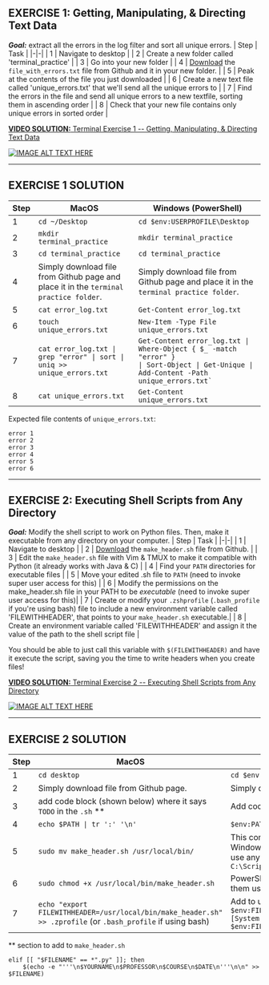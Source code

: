 
## EXERCISE 1: Getting, Manipulating, & Directing Text Data
_**Goal:**_ extract all the errors in the log filter and sort all unique errors.
| Step   | Task |
|-|-|
| 1 | Navigate to desktop |
| 2 | Create a new folder called 'terminal_practice' |
| 3 | Go into your new folder |
| 4 | [Download](../file_with_errors.txt) the `file_with_errors.txt` file from Github and it in your new folder. |
| 5 | Peak at the contents of the file you just downloaded |
| 6 | Create a new text file called 'unique_errors.txt' that we'll send all the unique errors to |
| 7 | Find the errors in the file and send all unique errors to a new textfile, sorting them in ascending order |
| 8 | Check that your new file contains only unique errors in sorted order |

[**VIDEO SOLUTION:** Terminal Exercise 1 -- Getting, Manipulating, & Directing Text Data](https://youtu.be/bKKZ5syMMDY) 

[![IMAGE ALT TEXT HERE](https://i9.ytimg.com/vi/bKKZ5syMMDY/mqdefault.jpg?v=6510c3bb&sqp=CJzU0agG&rs=AOn4CLDDWJby9GTrLuE_TQsk_ePLp4bAkg)](https://youtu.be/bKKZ5syMMDY)
***
## EXERCISE 1 SOLUTION
| Step   | MacOS        | Windows (PowerShell) |
|-|-|-|
| 1 | `cd ~/Desktop` | `cd $env:USERPROFILE\Desktop`|
| 2 | `mkdir terminal_practice` | `mkdir terminal_practice`|
| 3 | `cd terminal_practice` | `cd terminal_practice`|
| 4 | Simply download file from Github page and place it in the `terminal practice folder`. | Simply download file from Github page and place it in the `terminal practice folder`. |
| 5 | `cat error_log.txt` | `Get-Content error_log.txt`|
| 6 | `touch unique_errors.txt` | `New-Item -Type File unique_errors.txt`|
| 7 | <code>cat error_log.txt &#124; grep "error" &#124; sort &#124; uniq >> unique_errors.txt</code> | <code>Get-Content error_log.txt &#124; Where-Object { $_ -match "error" } &#124; Sort-Object &#124; Get-Unique &#124; Add-Content -Path unique_errors.txt`</code>|
| 8 | `cat unique_errors.txt` | `Get-Content unique_errors.txt`|

Expected file contents of `unique_errors.txt`:
```
error 1
error 2
error 3
error 4
error 5
error 6
```
***

## EXERCISE 2: Executing Shell Scripts from Any Directory
_**Goal:**_ Modify the shell script to work on Python files. Then, make it executable from any directory on your computer.
| Step   | Task |
|-|-|
| 1 | Navigate to desktop |
| 2 | [Download](../make_header.sh) the `make_header.sh` file from Github. |
| 3 | Edit the `make_header.sh` file with Vim & TMUX to make it compatible with Python (it already works with Java & C) |
| 4 | Find your `PATH` directories for executable files |
| 5 | Move your edited .sh file to `PATH` (need to invoke super user access for this) |
| 6 | Modify the permissions on the make_header.sh file in your PATH to be _executable_ (need to invoke super user access for this)|
| 7 | Create or modify your `.zshprofile` (`.bash_profile` if you're using bash) file to include a new     environment variable called 'FILEWITHHEADER', that points to your `make_header.sh` executable.|
| 8 | Create an environment variable called 'FILEWITHHEADER' and assign it the value of the path to the shell script file |

You should be able to just call this variable with `$(FILEWITHHEADER)` and have it execute the script, saving you the time to write headers when you create files!

[**VIDEO SOLUTION:** Terminal Exercise 2 -- Executing Shell Scripts from Any Directory](https://youtu.be/qB74sIWwN5k)
 
[![IMAGE ALT TEXT HERE](https://i9.ytimg.com/vi_webp/qB74sIWwN5k/mqdefault.webp?v=6510bf93&sqp=CJzU0agG&rs=AOn4CLBgK1wCzjzc4KLYtvUBEheUmSussQ)](https://youtu.be/qB74sIWwN5k)
***

## EXERCISE 2 SOLUTION
| Step   | MacOS        | Windows (PowerShell) |
|-|-|-|
| 1 | `cd desktop` | `cd $env:USERPROFILE\Desktop`|
| 2 | Simply download file from Github page.  | Simply download file from Github page. |
| 3 | add code block (shown below) where it says `TODO` in the `.sh` ** | Add code block where it says `TODO` in the `.ps1` script |
| 4 | `echo $PATH \| tr ':' '\n'` | `$env:PATH -split ';'` |
| 5 | `sudo mv make_header.sh /usr/local/bin/` | This command moves a shell script to a bin directory on macOS. Windows doesn't have a standard location for scripts, but you can use any desired directory. For example: `Move-Item make_header.ps1 C:\Scripts\` |
| 6 | `sudo chmod +x /usr/local/bin/make_header.sh` | PowerShell scripts don't need execution permissions. You run them using the `PowerShell` executable. |
| 7 | `echo "export FILEWITHHEADER=/usr/local/bin/make_header.sh" >> .zprofile` (or `.bash_profile` if using bash) | Add to user's profile for persistent environment variable: `$env:FILEWITHHEADER = "C:\Scripts\make_header.ps1"; [System.Environment]::SetEnvironmentVariable("FILEWITHHEADER", $env:FILEWITHHEADER, [System.EnvironmentVariableTarget]::User)` |

** section to add to `make_header.sh`
```
elif [[ "$FILENAME" == *".py" ]]; then
    $(echo -e "'''\n$YOURNAME\n$PROFESSOR\n$COURSE\n$DATE\n'''\n\n" >> $FILENAME)
```
